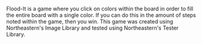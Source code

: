 Flood-It is a game where you click on colors within the board in order to fill the entire board with a single color. If you can do this in the amount of steps noted within the game, then you win. This game was created using Northeastern's Image Library and tested using Northeastern's Tester Library.
